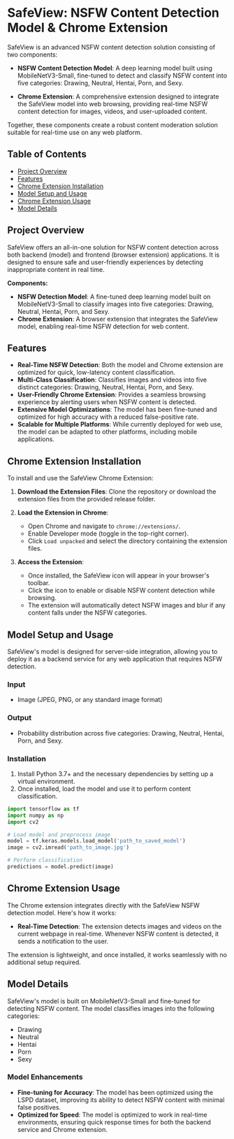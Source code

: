 # SafeView: NSFW Content Detection Model & Chrome Extension

SafeView is an advanced NSFW content detection solution consisting of two components:

- **NSFW Content Detection Model**: A deep learning model built using MobileNetV3-Small, fine-tuned to detect and classify NSFW content into five categories: Drawing, Neutral, Hentai, Porn, and Sexy.

- **Chrome Extension**: A comprehensive extension designed to integrate the SafeView model into web browsing, providing real-time NSFW content detection for images, videos, and user-uploaded content.

Together, these components create a robust content moderation solution suitable for real-time use on any web platform.

## Table of Contents
- [Project Overview](#project-overview)
- [Features](#features)
- [Chrome Extension Installation](#chrome-extension-installation)
- [Model Setup and Usage](#model-setup-and-usage)
- [Chrome Extension Usage](#chrome-extension-usage)
- [Model Details](#model-details)

## Project Overview
SafeView offers an all-in-one solution for NSFW content detection across both backend (model) and frontend (browser extension) applications. It is designed to ensure safe and user-friendly experiences by detecting inappropriate content in real time.

**Components:**
- **NSFW Detection Model**: A fine-tuned deep learning model built on MobileNetV3-Small to classify images into five categories: Drawing, Neutral, Hentai, Porn, and Sexy.
- **Chrome Extension**: A browser extension that integrates the SafeView model, enabling real-time NSFW detection for web content.

## Features
- **Real-Time NSFW Detection**: Both the model and Chrome extension are optimized for quick, low-latency content classification.
- **Multi-Class Classification**: Classifies images and videos into five distinct categories: Drawing, Neutral, Hentai, Porn, and Sexy.
- **User-Friendly Chrome Extension**: Provides a seamless browsing experience by alerting users when NSFW content is detected.
- **Extensive Model Optimizations**: The model has been fine-tuned and optimized for high accuracy with a reduced false-positive rate.
- **Scalable for Multiple Platforms**: While currently deployed for web use, the model can be adapted to other platforms, including mobile applications.

## Chrome Extension Installation
To install and use the SafeView Chrome Extension:

1. **Download the Extension Files**: Clone the repository or download the extension files from the provided release folder.

2. **Load the Extension in Chrome**:
   - Open Chrome and navigate to `chrome://extensions/`.
   - Enable Developer mode (toggle in the top-right corner).
   - Click `Load unpacked` and select the directory containing the extension files.

3. **Access the Extension**:
   - Once installed, the SafeView icon will appear in your browser's toolbar.
   - Click the icon to enable or disable NSFW content detection while browsing.
   - The extension will automatically detect NSFW images and blur if any content falls under the NSFW categories.

## Model Setup and Usage
SafeView's model is designed for server-side integration, allowing you to deploy it as a backend service for any web application that requires NSFW detection.

### Input
- Image (JPEG, PNG, or any standard image format)

### Output
- Probability distribution across five categories: Drawing, Neutral, Hentai, Porn, and Sexy.

### Installation
1. Install Python 3.7+ and the necessary dependencies by setting up a virtual environment.
2. Once installed, load the model and use it to perform content classification.

```python
import tensorflow as tf
import numpy as np
import cv2

# Load model and preprocess image
model = tf.keras.models.load_model('path_to_saved_model')
image = cv2.imread('path_to_image.jpg')

# Perform classification
predictions = model.predict(image)
```

## Chrome Extension Usage
The Chrome extension integrates directly with the SafeView NSFW detection model. Here's how it works:

- **Real-Time Detection**: The extension detects images and videos on the current webpage in real-time. Whenever NSFW content is detected, it sends a notification to the user.

The extension is lightweight, and once installed, it works seamlessly with no additional setup required.

## Model Details
SafeView's model is built on MobileNetV3-Small and fine-tuned for detecting NSFW content. The model classifies images into the following categories:

- Drawing
- Neutral
- Hentai
- Porn
- Sexy

### Model Enhancements
- **Fine-tuning for Accuracy**: The model has been optimized using the LSPD dataset, improving its ability to detect NSFW content with minimal false positives.
- **Optimized for Speed**: The model is optimized to work in real-time environments, ensuring quick response times for both the backend service and Chrome extension.
